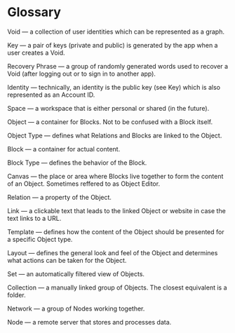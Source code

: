 # Glossary

Void — a collection of user identities which can be represented as a graph.

Key — a pair of keys (private and public) is generated by the app when a user creates a Void.

Recovery Phrase — a group of randomly generated words used to recover a Void (after logging out or to sign in to another app).

Identity — technically, an identity is the public key (see Key) which is also represented as an Account ID.

Space — a workspace that is either personal or shared (in the future).

Object — a container for Blocks. Not to be confused with a Block itself.

Object Type — defines what Relations and Blocks are linked to the Object.

Block — a container for actual content.

Block Type — defines the behavior of the Block.

Canvas — the place or area where Blocks live together to form the content of an Object. Sometimes reffered to as Object Editor.

Relation — a property of the Object.

Link — a clickable text that leads to the linked Object or website in case the text links to a URL.

Template — defines how the content of the Object should be presented for a specific Object type.

Layout — defines the general look and feel of the Object and determines what actions can be taken for the Object.

Set — an automatically filtered view of Objects.

Collection — a manually linked group of Objects. The closest equivalent is a folder.

Network — a group of Nodes working together.

Node — a remote server that stores and processes data.
